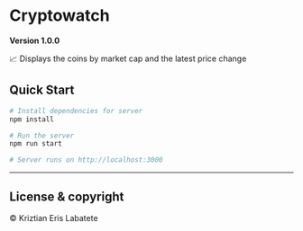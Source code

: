 # Cryptowatch

**Version 1.0.0**

📈 Displays the coins by market cap and the latest price change

## Quick Start

```bash
# Install dependencies for server
npm install

# Run the server
npm run start

# Server runs on http://localhost:3000
```

---

## License & copyright
© Kriztian Eris Labatete
